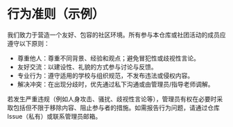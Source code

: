 # 行为准则（示例）

我们致力于营造一个友好、包容的社区环境。所有参与本仓库或社团活动的成员应遵守以下原则：

- 尊重他人：尊重不同背景、经验和观点；避免冒犯性或歧视性言论。
- 友好交流：以建设性、礼貌的方式参与讨论与反馈。
- 专业行为：遵守适用的学校与组织规范，不发布违法或侵权内容。
- 解决冲突：在出现分歧时，优先通过私下沟通或由管理员/指导老师调解。

若发生严重违规（例如人身攻击、骚扰、歧视性言论等），管理员有权在必要时采取包括但不限于移除内容、阻止参与者的措施。如需报告行为问题，请通过仓库 Issue（私有）或联系管理员邮箱。
